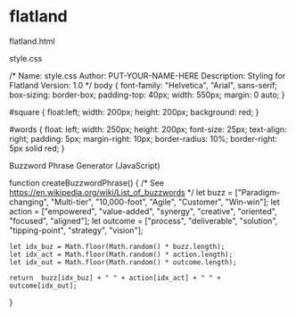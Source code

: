 # flatland
flatland.html

<!DOCTYPE html>
<html lang="en">

<head>
    <meta charset="UTF-8">
    <title>Flatland</title>
    <meta name="author" content="Michael Borck">
    <meta name="description" content="Explore flatland and interact with its inhabitants">
    <link rel="stylesheet" type="text/css" href="style.css">
</head>

<body>
    <div id="words">
        <!-- Text Will Go Here -->
    </div>
    <div id="square"></div>
</body>

</html>



style.css

/* Name: style.css
   Author: PUT-YOUR-NAME-HERE
   Description: Styling for Flatland
   Version: 1.0
*/
body {
  font-family: "Helvetica", "Arial", sans-serif;
  box-sizing: border-box;
  padding-top: 40px;
  width: 550px;
  margin: 0 auto;
}

#square {
  float:left;
  width: 200px;
  height: 200px;
  background: red;
}

#words {
  float: left;
  width: 250px;
  height: 200px;
  font-size: 25px;
  text-align: right;
  padding: 5px;
  margin-right: 10px;
  border-radius: 10%;
  border-right: 5px solid red;
}


Buzzword Phrase Generator (JavaScript)

function createBuzzwordPhrase() {
    /* See https://en.wikipedia.org/wiki/List_of_buzzwords */
    let buzz = ["Paradigm-changing", "Multi-tier", "10,000-foot", "Agile", "Customer", "Win-win"];
    let action = ["empowered", "value-added", "synergy", "creative", "oriented", "focused", "aligned"];
    let outcome = ["process", "deliverable", "solution", "tipping-point", "strategy", "vision"];

    let idx_buz = Math.floor(Math.random() * buzz.length);
    let idx_act = Math.floor(Math.random() * action.length);
    let idx_out = Math.floor(Math.random() * outcome.length);

    return  buzz[idx_buz] + " " + action[idx_act] + " " + outcome[idx_out];
}
